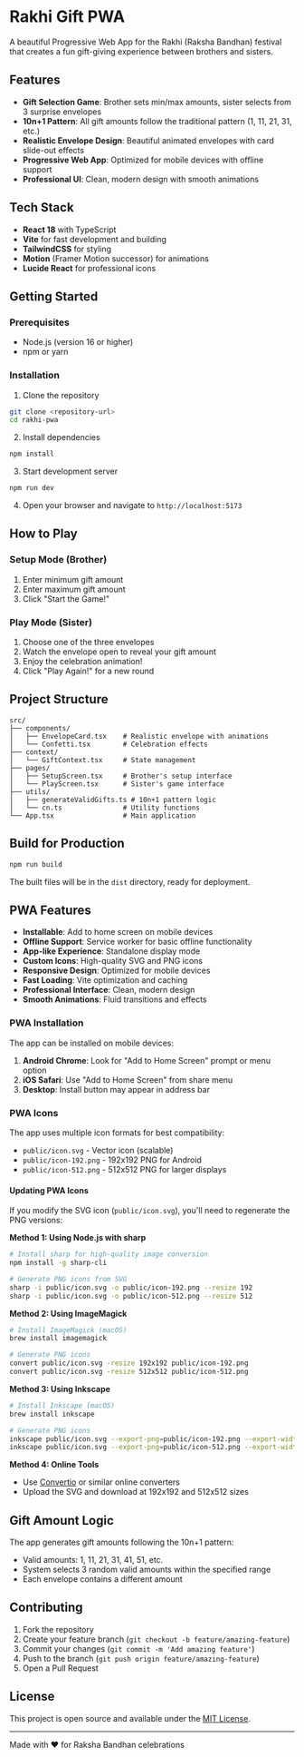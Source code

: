 # Rakhi Gift PWA

A beautiful Progressive Web App for the Rakhi (Raksha Bandhan) festival that creates a fun gift-giving experience between brothers and sisters.

## Features

- **Gift Selection Game**: Brother sets min/max amounts, sister selects from 3 surprise envelopes
- **10n+1 Pattern**: All gift amounts follow the traditional pattern (1, 11, 21, 31, etc.)
- **Realistic Envelope Design**: Beautiful animated envelopes with card slide-out effects
- **Progressive Web App**: Optimized for mobile devices with offline support
- **Professional UI**: Clean, modern design with smooth animations

## Tech Stack

- **React 18** with TypeScript
- **Vite** for fast development and building
- **TailwindCSS** for styling
- **Motion** (Framer Motion successor) for animations
- **Lucide React** for professional icons

## Getting Started

### Prerequisites
- Node.js (version 16 or higher)
- npm or yarn

### Installation

1. Clone the repository
```bash
git clone <repository-url>
cd rakhi-pwa
```

2. Install dependencies
```bash
npm install
```

3. Start development server
```bash
npm run dev
```

4. Open your browser and navigate to `http://localhost:5173`

## How to Play

### Setup Mode (Brother)
1. Enter minimum gift amount
2. Enter maximum gift amount
3. Click "Start the Game!"

### Play Mode (Sister)
1. Choose one of the three envelopes
2. Watch the envelope open to reveal your gift amount
3. Enjoy the celebration animation!
4. Click "Play Again!" for a new round

## Project Structure

```
src/
├── components/
│   ├── EnvelopeCard.tsx    # Realistic envelope with animations
│   └── Confetti.tsx        # Celebration effects
├── context/
│   └── GiftContext.tsx     # State management
├── pages/
│   ├── SetupScreen.tsx     # Brother's setup interface
│   └── PlayScreen.tsx      # Sister's game interface
├── utils/
│   ├── generateValidGifts.ts # 10n+1 pattern logic
│   └── cn.ts               # Utility functions
└── App.tsx                 # Main application
```

## Build for Production

```bash
npm run build
```

The built files will be in the `dist` directory, ready for deployment.

## PWA Features

- **Installable**: Add to home screen on mobile devices
- **Offline Support**: Service worker for basic offline functionality
- **App-like Experience**: Standalone display mode
- **Custom Icons**: High-quality SVG and PNG icons
- **Responsive Design**: Optimized for mobile devices
- **Fast Loading**: Vite optimization and caching
- **Professional Interface**: Clean, modern design
- **Smooth Animations**: Fluid transitions and effects

### PWA Installation

The app can be installed on mobile devices:
1. **Android Chrome**: Look for "Add to Home Screen" prompt or menu option
2. **iOS Safari**: Use "Add to Home Screen" from share menu
3. **Desktop**: Install button may appear in address bar

### PWA Icons

The app uses multiple icon formats for best compatibility:
- `public/icon.svg` - Vector icon (scalable)
- `public/icon-192.png` - 192x192 PNG for Android
- `public/icon-512.png` - 512x512 PNG for larger displays

#### Updating PWA Icons

If you modify the SVG icon (`public/icon.svg`), you'll need to regenerate the PNG versions:

**Method 1: Using Node.js with sharp**
```bash
# Install sharp for high-quality image conversion
npm install -g sharp-cli

# Generate PNG icons from SVG
sharp -i public/icon.svg -o public/icon-192.png --resize 192
sharp -i public/icon.svg -o public/icon-512.png --resize 512
```

**Method 2: Using ImageMagick**
```bash
# Install ImageMagick (macOS)
brew install imagemagick

# Generate PNG icons
convert public/icon.svg -resize 192x192 public/icon-192.png
convert public/icon.svg -resize 512x512 public/icon-512.png
```

**Method 3: Using Inkscape**
```bash
# Install Inkscape (macOS)
brew install inkscape

# Generate PNG icons
inkscape public/icon.svg --export-png=public/icon-192.png --export-width=192 --export-height=192
inkscape public/icon.svg --export-png=public/icon-512.png --export-width=512 --export-height=512
```

**Method 4: Online Tools**
- Use [Convertio](https://convertio.co/svg-png/) or similar online converters
- Upload the SVG and download at 192x192 and 512x512 sizes

## Gift Amount Logic

The app generates gift amounts following the 10n+1 pattern:
- Valid amounts: 1, 11, 21, 31, 41, 51, etc.
- System selects 3 random valid amounts within the specified range
- Each envelope contains a different amount

## Contributing

1. Fork the repository
2. Create your feature branch (`git checkout -b feature/amazing-feature`)
3. Commit your changes (`git commit -m 'Add amazing feature'`)
4. Push to the branch (`git push origin feature/amazing-feature`)
5. Open a Pull Request

## License

This project is open source and available under the [MIT License](LICENSE).

---

Made with ❤️ for Raksha Bandhan celebrations